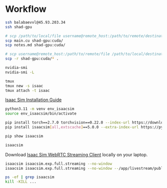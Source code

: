 <!-- markdownlint-disable MD001 MD010 MD024 MD025 MD049 -->

# Workflow

```bash
ssh balabaevvl@45.93.203.34
ssh shad-gpu

# scp /path/to/local/file username@remote_host:/path/to/remote/destination
scp main.cu shad-gpu:cuda/
scp notes.md shad-gpu:cuda/

# scp username@remote_host:/path/to/remote/file /path/to/local/destination
scp -r shad-gpu:cuda/* .
```

```bash
nvidia-smi                                                              # see GPUs
nvidia-smi -L
```

```bash
tmux
tmux new -s isaac
tmux attach -t isaac
```

[Isaac Sim Installation Guide](https://docs.isaacsim.omniverse.nvidia.com/5.0.0/installation/install_python.html#isaac-sim-app-install-pip)

```bash
python3.11 -m venv env_isaacsim
source env_isaacsim/bin/activate

pip install torch==2.7.0 torchvision==0.22.0 --index-url https://download.pytorch.org/whl/cu128
pip install isaacsim[all,extscache]==5.0.0 --extra-index-url https://pypi.nvidia.com

pip show isaacsim
```

```bash
isaacsim
```

Download [Isaac Sim WebRTC Streaming Client](https://docs.isaacsim.omniverse.nvidia.com/5.0.0/installation/download.html#isaac-sim-latest-release) locally on your laptop.

```bash
isaacsim isaacsim.exp.full.streaming --no-window
isaacsim isaacsim.exp.full.streaming --no-window --/app/livestream/publicEndpointAddress=45.93.203.34 --/app/livestream/port=49100^
```

```bash
ps -ef | grep isaacsim
kill -KILL ...
```
